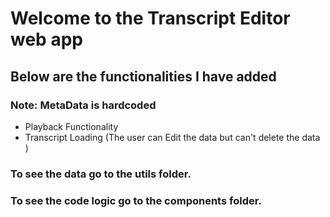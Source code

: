 # Welcome to the Transcript Editor web app

## Below are the functionalities I have added
### Note: MetaData is hardcoded

*  Playback Functionality
*  Transcript Loading (The user can Edit the data but can't delete the data )

  ### To see the data go to the utils folder.
  ### To see the code logic go to the components folder.



